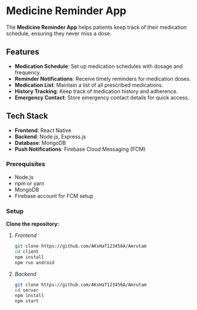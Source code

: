 # Medicine Reminder App

The **Medicine Reminder App** helps patients keep track of their medication schedule, ensuring they never miss a dose.

## Features

- **Medication Schedule**: Set up medication schedules with dosage and frequency.
- **Reminder Notifications**: Receive timely reminders for medication doses.
- **Medication List**: Maintain a list of all prescribed medications.
- **History Tracking**: Keep track of medication history and adherence.
- **Emergency Contact**: Store emergency contact details for quick access.

## Tech Stack

- **Frontend**: React Native
- **Backend**: Node.js, Express.js
- **Database**: MongoDB
- **Push Notifications**: Firebase Cloud Messaging (FCM)

### Prerequisites

- Node.js
- npm or yarn
- MongoDB
- Firebase account for FCM setup

### Setup

 **Clone the repository:**
1. *Frontend*
   ```bash
   git clone https://github.com/AKsHaT123456A/Amrutam
   cd client
   npm install 
   npm run android

2. *Backend*
   ```bash
   git clone https://github.com/AKsHaT123456A/Amrutam
   cd server
   npm install
   npm start
